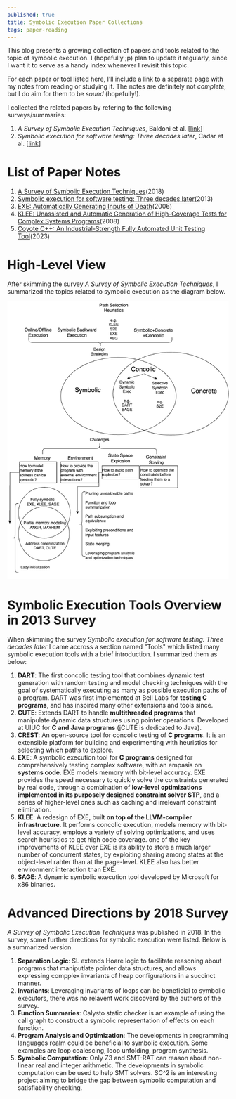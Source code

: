 ```yaml
---
published: true
title: Symbolic Execution Paper Collections
tags: paper-reading
---
```


This blog presents a growing collection of papers and tools related to the topic of symbolic execution. I (hopefully ;p) plan to update it regularly, since I want it to serve as a handy index whenever I revisit this topic. 

For each paper or tool listed here, I’ll include a link to a separate page with my notes from reading or studying it. The notes are definitely not *complete*, but I do aim for them to be *sound* (hopefully!).

I collected the related papers by refering to the following surveys/summaries:
1. *A Survey of Symbolic Execution Techniques*, Baldoni et al. [[link](https://arxiv.org/pdf/1610.00502)]
2. *Symbolic execution for software testing: Three decades later*, Cadar et al. [[link](https://people.eecs.berkeley.edu/~ksen/papers/cacm13.pdf)]

# List of Paper Notes
1. [A Survey of Symbolic Execution Techniques](/paper_notes/2025-04-20-A-Survey-of-Symbolic-Execution-Techniques)(2018)
2. [Symbolic execution for software testing: Three decades later](/paper_notes/2025-04-20-Symbolic-execution-for-software-testing-Three-decades-later)(2013)
3. [EXE: Automatically Generating Inputs of Death](/paper_notes/2025-04-21-EXE-Automatically-Generating-Inputs-of-Death)(2006)
4. [KLEE: Unassisted and Automatic Generation of High-Coverage Tests for Complex Systems Programs](/paper_notes/2025-04-22-KLEE-unassisted-and-automatic-generation-of-high-coverage-tests%20for-complex-systems-programs)(2008)
5. [Coyote C++: An Industrial-Strength Fully Automated Unit Testing Tool](/paper_notes/2025-04-22-Coyote-C-An-Industrial-Strength-Fully-Automated-Unit-Testing-Tool)(2023)

# High-Level View

After skimming the survey *A Survey of Symbolic Execution Techniques*, I summarized the topics related to symbolic execution as the diagram below.

![Topics Related to Symbolic Execution](../images/posts/symbolic_execution_index/symbolic_exec.drawio.png)

# Symbolic Execution Tools Overview in 2013 Survey
When skimming the survey *Symbolic execution for software testing: Three decades later* I came accross a section named "Tools" which listed many symbolic execution tools with a brief introduction. I summarized them as below:

1. **DART**: The first concolic testing tool that combines dynamic test generation with random testing and model checking techniques with the goal of systematically executing as many as possible execution paths of a program. DART was first implemented at Bell Labs for **testing C programs**, and has inspired many other extensions and tools since.
2. **CUTE**: Extends DART to handle **multithreaded programs** that manipulate dynamic data structures using pointer operations. Developed at UIUC for **C and Java programs** (jCUTE is dedicated to Java).
3. **CREST**: An open-source tool for concolic testing of **C programs**. It is an extensible platform for building and experimenting with heuristics for selecting which paths to explore.
4. **EXE**: A symbolic execution tool for **C programs** designed for comprehensively testing complex software, with an empasis on **systems code**. EXE models memory with bit-level accuracy. EXE provides the speed necessary to quickly solve the constraints generated by real code, through a combination of **low-level optimizations implemented in its purposely designed constraint solver STP**, and a series of higher-level ones such as caching and irrelevant constraint elimination.
5. **KLEE**: A redesign of EXE, built **on top of the LLVM-compiler infrastructure**. It performs concolic execution, models memory with bit-level accuracy, employs a variety of solving optimizations, and uses search heuristics to get high code coverage. one of the key improvements of KLEE over EXE is its ability to store a much larger number of concurrent states, by exploiting sharing among states at the object-level rahter than at the page-level. KLEE also has better environment interaction than EXE. 
6. **SAGE**: A dynamic symbolic execution tool developed by Microsoft for x86 binaries.

# Advanced Directions by 2018 Survey
*A Survey of Symbolic Execution Techniques* was published in 2018. In the survey, some further directions for symbolic execution were listed. Below is a summarized version.

1. **Separation Logic**: SL extends Hoare logic to facilitate reasoning about programs that maniputlate pointer data structures, and allows expressing compplex invariants of heap configurations in a succinct manner.
2. **Invariants**: Leveraging invariants of loops can be beneficial to symbolic executors, there was no relavent work discoverd by the authors of the survey.
3. **Function Summaries**: Calysto static checker is an example of using the call graph to construct a symbolic representation of effects on each function.
4. **Program Analysis and Optimization**: The developments in programming languages realm could be beneficial to symbolic execution. Some examples are loop coalescing, loop unfolding, program synthesis.
5. **Symbolic Computation**: Only Z3 and SMT-RAT can reason about non-linear real and integer arithmetic. The developments in symbolic computation can be used to help SMT solvers. SC^2 is an interesting project aiming to bridge the gap between symbolic computation and satisfiability checking.
